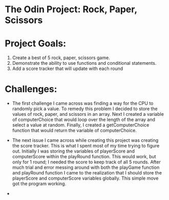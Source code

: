 # The Odin Project: Rock, Paper, Scissors

# Project Goals:
1. Create a best of 5 rock, paper, scissors game.
2. Demonstrate the ability to use functions and conditional statements.
3. Add a score tracker that will update with each round

# Challenges:
- The first challenge I came across was finding a way for the CPU to randomly pick a value. To remedy this problem I decided to store the values of rock, paper, and scissors in an array. Next I created a variable of computerChoice that would loop over the length of the array and select a value at random. Finally, I created a getComputerChoice function that would return the variable of computerChoice. 

- The next issue I came across while creating this project was creating the score tracker. This is what I spent most of my time trying to figure out. Initially I was storing the variables of playerScore and computerScore within the playRound function. This would work, but only for 1 round; I needed the score to keep track of all 5 rounds. After much trial and error messing around with both the playGame function and playRound function I came to the realization that I should store the playerScore and computerScore variables globally. This simple move got the program working.

- 